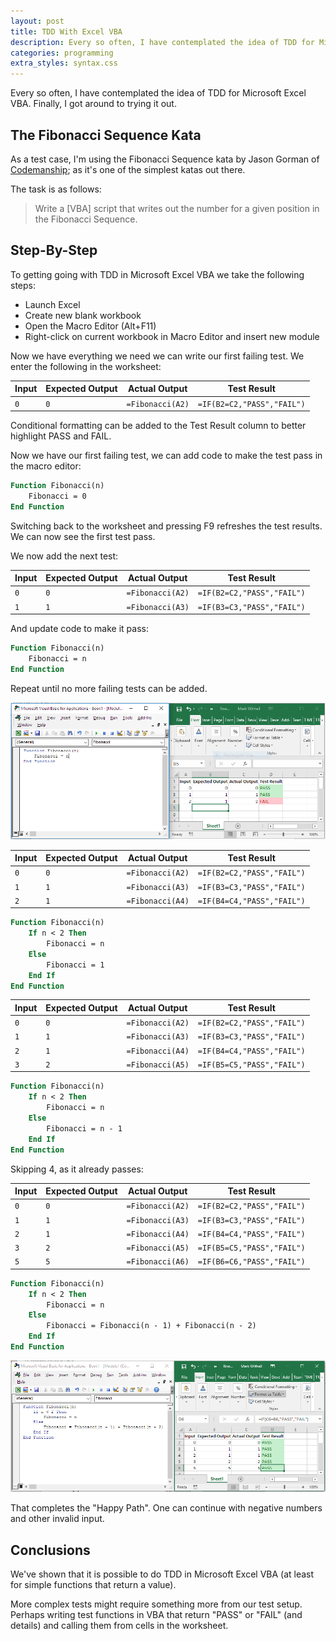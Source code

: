 ```yaml
---
layout: post
title: TDD With Excel VBA
description: Every so often, I have contemplated the idea of TDD for Microsoft Excel VBA.  Finally, I got around to trying it out.
categories: programming
extra_styles: syntax.css
---
```


Every so often, I have contemplated the idea of TDD for Microsoft Excel VBA.  Finally, I got around to trying it out.

## The Fibonacci Sequence Kata

As a test case, I'm using the Fibonacci Sequence kata by Jason Gorman of [Codemanship](http://codemanship.co.uk/tdd.html); as it's one of the simplest katas out there.

The task is as follows:

> Write a [VBA] script that writes out the number for a given position in the Fibonacci Sequence.

## Step-By-Step

To getting going with TDD in Microsoft Excel VBA we take the following steps:

* Launch Excel
* Create new blank workbook
* Open the Macro Editor (Alt+F11)
* Right-click on current workbook in Macro Editor and insert new module

Now we have everything we need we can write our first failing test.  We enter the following in the worksheet:

| Input | Expected Output | Actual Output | Test Result |
| -- | -- | -- | -- |
| `0` | `0` | `=Fibonacci(A2)` | `=IF(B2=C2,"PASS","FAIL")` |

Conditional formatting can be added to the Test Result column to better highlight PASS and FAIL.

Now we have our first failing test, we can add code to make the test pass in the macro editor:

```vb
Function Fibonacci(n)
    Fibonacci = 0
End Function
```

Switching back to the worksheet and pressing F9 refreshes the test results. We can now see the first test pass.

We now add the next test:

| Input | Expected Output | Actual Output | Test Result |
| -- | -- | -- | -- |
| `0` | `0` | `=Fibonacci(A2)` | `=IF(B2=C2,"PASS","FAIL")` |
| `1` | `1` | `=Fibonacci(A3)` | `=IF(B3=C3,"PASS","FAIL")` |

And update code to make it pass:

```vb
Function Fibonacci(n)
    Fibonacci = n
End Function
```

Repeat until no more failing tests can be added.

![Worksheet table with failing 3rd test](/images/TDD-VBA-1.png)

| Input | Expected Output | Actual Output | Test Result |
| -- | -- | -- | -- |
| `0` | `0` | `=Fibonacci(A2)` | `=IF(B2=C2,"PASS","FAIL")` |
| `1` | `1` | `=Fibonacci(A3)` | `=IF(B3=C3,"PASS","FAIL")` |
| `2` | `1` | `=Fibonacci(A4)` | `=IF(B4=C4,"PASS","FAIL")` |

```vb
Function Fibonacci(n)
    If n < 2 Then
        Fibonacci = n
    Else
        Fibonacci = 1
    End If
End Function
```

| Input | Expected Output | Actual Output | Test Result |
| -- | -- | -- | -- |
| `0` | `0` | `=Fibonacci(A2)` | `=IF(B2=C2,"PASS","FAIL")` |
| `1` | `1` | `=Fibonacci(A3)` | `=IF(B3=C3,"PASS","FAIL")` |
| `2` | `1` | `=Fibonacci(A4)` | `=IF(B4=C4,"PASS","FAIL")` |
| `3` | `2` | `=Fibonacci(A5)` | `=IF(B5=C5,"PASS","FAIL")` |

```vb
Function Fibonacci(n)
    If n < 2 Then
        Fibonacci = n
    Else
        Fibonacci = n - 1
    End If
End Function
```

Skipping 4, as it already passes:

| Input | Expected Output | Actual Output | Test Result |
| -- | -- | -- | -- |
| `0` | `0` | `=Fibonacci(A2)` | `=IF(B2=C2,"PASS","FAIL")` |
| `1` | `1` | `=Fibonacci(A3)` | `=IF(B3=C3,"PASS","FAIL")` |
| `2` | `1` | `=Fibonacci(A4)` | `=IF(B4=C4,"PASS","FAIL")` |
| `3` | `2` | `=Fibonacci(A5)` | `=IF(B5=C5,"PASS","FAIL")` |
| `5` | `5` | `=Fibonacci(A6)` | `=IF(B6=C6,"PASS","FAIL")` |

```vb
Function Fibonacci(n)
    If n < 2 Then
        Fibonacci = n
    Else
        Fibonacci = Fibonacci(n - 1) + Fibonacci(n - 2)
    End If
End Function
```

![Completed happy path worksheet table](/images/TDD-VBA-2.png)

That completes the "Happy Path".  One can continue with negative numbers and other invalid input.

## Conclusions

We've shown that it is possible to do TDD in Microsoft Excel VBA (at least for simple functions that return a value).

More complex tests might require something more from our test setup.  Perhaps writing test functions in VBA that return "PASS" or "FAIL" (and details) and calling them from cells in the worksheet.
